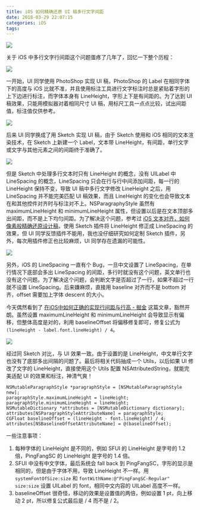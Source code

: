 ```yaml
---
title: iOS 如何精确还原 UI 稿多行文字间距
date: 2018-03-29 22:07:15
categories: iOS
tags:
---
```


![](images/blog/0BE53420-4644-4FF7-88F3-3A763EF7CFCA.jpg)

关于 iOS 中多行文字行间距这个问题蛋疼了几年了，回忆一下整个历程：

![](images/blog/A5B7BFA3-CDA4-4217-9258-A0F05781AD02.jpg)

一开始，UI 同学使用 PhotoShop 实现 UI 稿，PhotoShop 的 Label 在相同字体下的高度与 iOS 比就不准，并且使用标注工具进行文字标注时总是紧贴着字形的上下边进行标注，而字体本身有 LineHeight，字形上下是有间距的。为了达到 UI 稿效果，只能用模拟器对着相同尺寸 UI 稿，用标尺工具一点点比较，试出间距值，标注值仅供参考。

![](images/blog/55A4E1BA-674A-4366-88CD-20A10173C8D6.jpg)

后来 UI 同学换成了用 Sketch 实现 UI 稿，由于 Sketch 使用和 iOS 相同的文本渲染技术，在 Sketch 上新建一个 Label，文本带 LineHeight，有间距，单行文字或文字与其他元素之间的间距终于准确了。

![](images/blog/4865BF46-43BF-4B9F-BABB-5CBA15B48013.jpg)

但是 Sketch 中处理多行文本时只有 LineHeight 的概念，没有 UILabel 中 LineSpacing 的概念，LineSpacing 只会在行与行中间添加间距，每一行的 LineHeight 保持不变，导致 UI 稿中多行文字修改 LineHeight 之后，用 LineSpacing 并不能完美匹配 UI 稿效果，而且 LineHeight 的变化也会导致文本在和其他控件对齐时与标注对不上。NSParagraphyStyle 虽然有 maximumLineHeight 和 minimumLineHeight 属性，但设置以后是在文本顶部多出间距，而不是上下均匀间距。为了解决这个问题，参考过 [iOS 文本对齐，如何像素般精确还原设计稿](https://zhuanlan.zhihu.com/p/27572662)，使用 Sketch 插件将 LineHeight 修正成 LineSpacing 的效果，但 UI 同学反馈插件不能用，我也没仔细研究如何定制 Sketch 插件，另外，每次用插件修正也比较麻烦，UI 同学存在遗漏的可能性。

![](images/blog/09A41106-CD15-4581-ADF1-7B4F3A3D9505.jpg)

另外，iOS 的 LineSpacing 一直有个 Bug，一旦中文设置了 LineSpacing，在单行情况下底部会多出 LineSpacing 的间距，多行时就没有这个问题，英文单行也没有这个问题。为了解决这个问题，会判断文字是否超过了一行，如果不超过一行就不设置 LineSpacing。后来嫌麻烦，直接用 baseline 对齐而不是 bottom 对齐，offset 需要加上字体 descent 的大小。

今天偶然看到了 [在iOS中如何正确的实现行间距与行高 - 掘金](https://juejin.im/post/5abc54edf265da23826e0dc9) 这篇文章，豁然开朗。虽然设置 maximumLineHeight 和 minimumLineHeight 会导致显示有偏移，但整体高度是对的，利用 baselineOffset 将偏移修复即可，修复公式为 `(lineHeight - label.font.lineHeight) / 4`。

![](images/blog/67C28884-0A2E-4E83-9562-D577287C181F.jpg)

经过同 Sketch 对比，与 UI 效果一致。由于设置的是 LineHeight，中文单行文字也没有了底部多出间隔的问题了。最后将相关代码抽成一个 Utils，以后如果 UI 修改了文字的 LineHeight，直接使用这个 Utils 配置 NSAttributedString，就能完美适配 UI 的效果和标注，神清气爽！

```objc
NSMutableParagraphStyle *paragraphStyle = [NSMutableParagraphStyle new];
paragraphStyle.maximumLineHeight = lineHeight;
paragraphStyle.minimumLineHeight = lineHeight;
NSMutableDictionary *attributes = [NSMutableDictionary dictionary];
attributes[NSParagraphStyleAttributeName] = paragraphStyle;
CGFloat baselineOffset = (lineHeight - font.lineHeight) / 4;
attributes[NSBaselineOffsetAttributeName] = @(baselineOffset);
```

一些注意事项：
1. 每种字体的 LineHeight 是不同的，例如 SFUI 的 LineHeight 是字号的 1.2 倍，PingFangSC 的 LineHeight 是字号的 1.4 倍。
2. SFUI 中没有中文字体，最后系统会 fall back 到 PingFangSC，字形的显示是相同的，但是由于字体不用，导致 LineHeight 不一样。用 `systemFontOfSize:size` 和 `fontWithName:@"PingFangSC-Regular" size:size`  设置 UILabel 的 font，相同中文内容的 UILabel 高度不一样。
3. baselineOffset 很奇怪，移动的效果是设置值的两倍，例如设置 1 pt，向上移动 2 pt，所以修复公式最后是 / 4 而不是 / 2。


